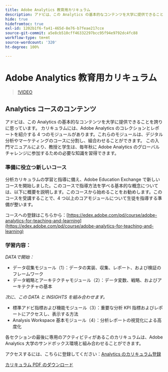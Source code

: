 ```yaml
---
title: Adobe Analytics 教育用カリキュラム
description: アドビは、この Analytics の基本的なコンテンツを大学に提供できることを誇りに思っています。 カリキュラムには、Adobe Analytics のコレクションとレポートを紹介する 4 つのモジュールがあります。これらのモジュールは、デジタル分析やマーケティングのコースに分割し、組合わせることができます。 この入門マニュアルにより、教授と学生は、毎年秋に Adobe Analytics のグローバルチャレンジに参加するための必要な知識を習得できます。
hide: true
hidefromtoc: true
exl-id: 1202b1f6-fa41-465d-8e76-b7feae217cce
source-git-commit: a5e8cb510cff46332297bcc95f94e9792dc4fc88
workflow-type: tm+mt
source-wordcount: '320'
ht-degree: 100%

---
```


# Adobe Analytics 教育用カリキュラム

>[!VIDEO](https://video.tv.adobe.com/v/334350/?quality=12&learn=on)

## Analytics コースのコンテンツ

アドビは、この Analytics の基本的なコンテンツを大学に提供できることを誇りに思っています。 カリキュラムには、Adobe Analytics のコレクションとレポートを紹介する 4 つのモジュールがあります。これらのモジュールは、デジタル分析やマーケティングのコースに分割し、組合わせることができます。 この入門マニュアルにより、教授と学生は、毎年秋に Adobe Analytics のグローバルチャレンジに参加するための必要な知識を習得できます。

### 準備に役立つ新しいコース

分析カリキュラムの学習と指導に備え、Adobe Education Exchange で新しいコースを開始しました。このコースで指導方法を学べる基本的な概念については、以下に概要を説明します。このコースから始めることをお勧めします。このコースを受講することで、4 つ以上のコアモジュールについて生徒を指導する準備が整います。

コースへの登録はこちらから：[https://edex.adobe.com/pd/course/adobe-analytics-for-teaching-and-learning](https://edex.adobe.com/pd/course/adobe-analytics-for-teaching-and-learning)

### 学習内容：

*DATAで開始：*

* データ収集モジュール（1）：データの実装、収集、レポート、および検証のフレームワーク
* データ戦略とアーキテクチャモジュール（2）：データ変数、戦略、およびアーキテクチャの基本

*次に、この DATA と INSIGHTS を組み合わせます。*

* 標準アドビ指標および機能モジュール（3）：重要な分析 KPI 指標およびレポートにアクセスし、表示する方法
* Analysis Workspace 基本モジュール（4）：分析レポートの視覚化による高度化

各セクションの最後に専用のアクティビティがあるこのカリキュラムは、Adobe Analytics 大学のサンドボックス環境と組み合わせることができます。

アクセスするには、こちらに登録してください：[Analytics のカリキュラム登録](https://experienceleague.adobe.com/landing/analytics-university?lang=ja)

[カリキュラム PDF のダウンロード](assets/Adobe-Analytics-Curriculum_2021.pdf)
